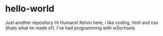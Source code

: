 # hello-world
Just another repository
Hi Humans!
Kelvin here, i like coding, html and css (thats what im made of).
I've had programming with w3schools
